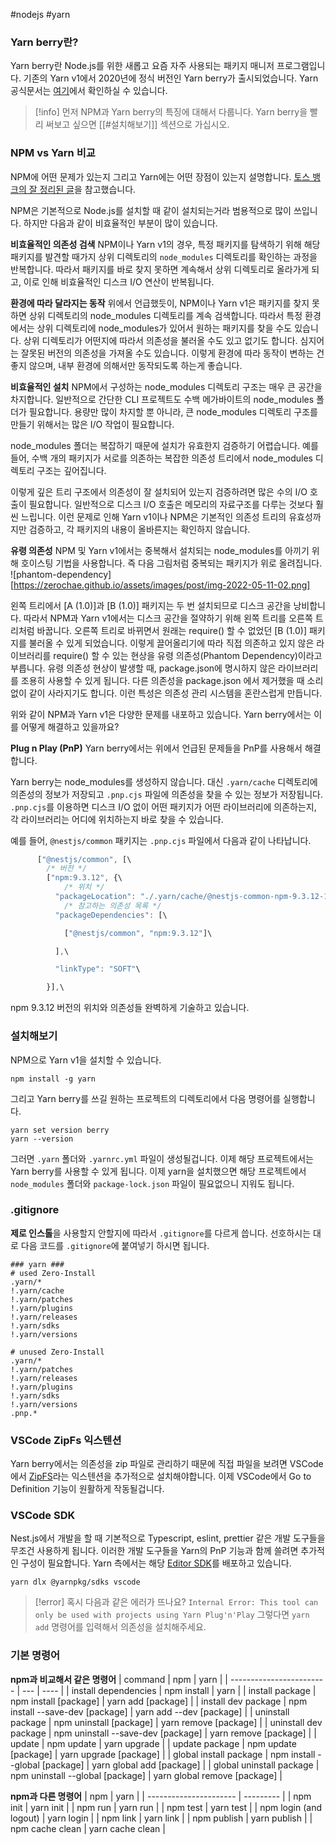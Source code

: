 #nodejs #yarn
### Yarn berry란? 
Yarn berry란 Node.js를 위한 새롭고 요즘 자주 사용되는 패키지 매니저 프로그램입니다. 기존의 Yarn v1에서 2020년에 정식 버전인 Yarn berry가 출시되었습니다. 
Yarn 공식문서는 [여기](https://yarnpkg.com/)에서 확인하실 수 있습니다. 

> [!info] 먼저 NPM과 Yarn berry의 특징에 대해서 다룹니다. 
> Yarn berry을 빨리 써보고 싶으면 [[#설치해보기]] 섹션으로 가십시오. 


### NPM vs Yarn 비교
NPM에 어떤 문제가 있는지 그리고 Yarn에는 어떤 장점이 있는지 설명합니다. [토스 뱅크의 잘 정리된 글](https://toss.tech/article/node-modules-and-yarn-berry)을 참고했습니다.  

NPM은 기본적으로 Node.js를 설치할 때 같이 설치되는거라 범용적으로 많이 쓰입니다. 하지만 다음과 같이 비효율적인 부분이 많이 있습니다. 

**비효율적인 의존성 검색**
NPM이나 Yarn v1의 경우, 특정 패키지를 탐색하기 위해 해당 패키지를 발견할 때가지 상위 디렉토리의 `node_modules` 디렉토리를 확인하는 과정을 반복합니다. 따라서 패키지를 바로 찾지 못하면 계속해서 상위 디렉토리로 올라가게 되고, 이로 인해 비효율적인 디스크 I/O 연산이 반복됩니다. 

**환경에 따라 달라지는 동작**
위에서 언급했듯이, NPM이나 Yarn v1은 패키지를 찾지 못하면 상위 디렉토리의 node_modules 디렉토리를 계속 검색합니다. 따라서 특정 환경에서는 상위 디렉토리에 node_modules가 있어서 원하는 패키지를 찾을 수도 있습니다. 상위 디렉토리가 어떤지에 따라서 의존성을 불러올 수도 있고 없기도 합니다. 심지어는 잘못된 버전의 의존성을 가져올 수도 있습니다. 
이렇게 환경에 따라 동작이 변하는 건 좋지 않으며, 내부 환경에 의해서만 동작되도록 하는게 좋습니다. 

**비효율적인 설치**
NPM에서 구성하는 node_modules 디렉토리 구조는 매우 큰 공간을 차지합니다. 일반적으로 간단한 CLI 프로젝트도 수백 메가바이트의 node_modules 폴더가 필요합니다. 용량만 많이 차지할 뿐 아니라, 큰 node_modules 디렉토리 구조를 만들기 위해서는 많은 I/O 작업이 필요합니다.

node_modules 폴더는 복잡하기 때문에 설치가 유효한지 검증하기 어렵습니다. 예를 들어, 수백 개의 패키지가 서로를 의존하는 복잡한 의존성 트리에서 node_modules 디렉토리 구조는 깊어집니다.

이렇게 깊은 트리 구조에서 의존성이 잘 설치되어 있는지 검증하려면 많은 수의 I/O 호출이 필요합니다. 일반적으로 디스크 I/O 호출은 메모리의 자료구조를 다루는 것보다 훨씬 느립니다. 이런 문제로 인해 Yarn v1이나 NPM은 기본적인 의존성 트리의 유효성까지만 검증하고, 각 패키지의 내용이 올바른지는 확인하지 않습니다.

**유령 의존성**
NPM 및 Yarn v1에서는 중복해서 설치되는 node_modules를 아끼기 위해 호이스팅 기법을 사용합니다. 즉 다음 그림처럼 중복되는 패키지가 위로 올려집니다. 	
![phantom-dependency][https://zerochae.github.io/assets/images/post/img-2022-05-11-02.png]

왼쪽 트리에서 [A (1.0)]과 [B (1.0)] 패키지는 두 번 설치되므로 디스크 공간을 낭비합니다. 따라서 NPM과 Yarn v1에서는 디스크 공간을 절약하기 위해 왼쪽 트리를 오른쪽 트리처럼 바꿉니다. 
오른쪽 트리로 바뀌면서 원래는 require() 할 수 없었던 [B (1.0)] 패키지를 불러올 수 있게 되었습니다. 
이렇게 끌어올리기에 따라 직접 의존하고 있지 않은 라이브러리를 require() 할 수 있는 현상을 유령 의존성(Phantom Dependency)이라고 부릅니다. 
유령 의존성 현상이 발생할 때, package.json에 명시하지 않은 라이브러리를 조용히 사용할 수 있게 됩니다. 다른 의존성을 package.json 에서 제거했을 때 소리없이 같이 사라지기도 합니다. 이런 특성은 의존성 관리 시스템을 혼란스럽게 만듭니다.

위와 같이 NPM과 Yarn v1은 다양한 문제를 내포하고 있습니다. Yarn berry에서는 이를 어떻게 해결하고 있을까요?

**Plug n Play (PnP)**
Yarn berry에서는 위에서 언급된 문제들을 PnP를 사용해서 해결합니다. 

Yarn berry는 node_modules를 생성하지 않습니다. 대신 `.yarn/cache` 디렉토리에 의존성의 정보가 저장되고 `.pnp.cjs` 파일에 의존성을 찾을 수 있는 정보가 저장됩니다. `.pnp.cjs`를 이용하면 디스크 I/O 없이 어떤 패키지가 어떤 라이브러리에 의존하는지, 각 라이브러리는 어디에 위치하는지 바로 찾을 수 있습니다. 

예를 들어, `@nestjs/common` 패키지는 `.pnp.cjs` 파일에서 다음과 같이 나타납니다. 

```javascript
      ["@nestjs/common", [\
		/* 버전 */
        ["npm:9.3.12", {\
			/* 위치 */
          "packageLocation": "./.yarn/cache/@nestjs-common-npm-9.3.12-1fce422d02-c31a3bc163.zip/node_modules/@nestjs/common/",\
			/* 참고하는 의존성 목록 */
          "packageDependencies": [\

            ["@nestjs/common", "npm:9.3.12"]\

          ],\

          "linkType": "SOFT"\

        }],\
```

npm 9.3.12 버전의 위치와 의존성들 완벽하게 기술하고 있습니다. 

### 설치해보기
NPM으로 Yarn v1을 설치할 수 있습니다. 
```shell
npm install -g yarn
```

그리고 Yarn berry를 쓰길 원하는 프로젝트의 디렉토리에서 다음 명령어를 실행합니다.  
```shell
yarn set version berry 
yarn --version
```

그러면 `.yarn` 폴더와 `.yarnrc.yml` 파일이 생성될겁니다. 이제 해당 프로젝트에서는 Yarn berry를 사용할 수 있게 됩니다.
이제 yarn을 설치했으면 해당 프로젝트에서 `node_modules` 폴더와 `package-lock.json` 파일이 필요없으니 지워도 됩니다. 


### .gitignore
**제로 인스톨**을 사용할지 안할지에 따라서 `.gitignore`를 다르게 씁니다. 
선호하시는 대로 다음 코드를 `.gitignore`에 붙여넣기 하시면 됩니다. 
```.gitignore
### yarn ### 
# used Zero-Install 
.yarn/* 
!.yarn/cache 
!.yarn/patches 
!.yarn/plugins 
!.yarn/releases 
!.yarn/sdks 
!.yarn/versions 

# unused Zero-Install 
.yarn/* 
!.yarn/patches 
!.yarn/releases 
!.yarn/plugins 
!.yarn/sdks 
!.yarn/versions 
.pnp.*
```


### VSCode ZipFs 익스텐션
Yarn berry에서는 의존성을 zip 파일로 관리하기 때문에 직접 파일을 보려면 VSCode에서 [ZipFS](https://marketplace.visualstudio.com/items?itemName=arcanis.vscode-zipfs)라는 익스텐션을 추가적으로 설치해야합니다. 
이제 VSCode에서 Go to Definition 기능이 원활하게 작동될겁니다. 


### VSCode SDK 
Nest.js에서 개발을 할 때 기본적으로 Typescript, eslint, prettier 같은 개발 도구들을 무조건 사용하게 됩니다. 이러한 개발 도구들을 Yarn의 PnP 기능과 함께 쓸려면 추가적인 구성이 필요합니다. 
Yarn 측에서는 해당 [Editor SDK](https://yarnpkg.com/getting-started/editor-sdks)를 배포하고 있습니다. 
```shell
yarn dlx @yarnpkg/sdks vscode
```

> [!error] 혹시 다음과 같은 에러가 뜨나요?
> `Internal Error: This tool can only be used with projects using Yarn Plug'n'Play`
> 그렇다면 `yarn add` 명령어를 입력해서 의존성을 설치해주세요.


### 기본 명령어

**npm과 비교해서 같은 명령어** 
| command                  | npm | yarn |
| ------------------------ | --- | ---- |
| install dependencies     |  npm install   |   yarn   |
| install package          |  npm install [package]  |   yarn add [package]   |
| install dev package      |  npm install --save-dev [package]   |   yarn add --dev [package]   |
| uninstall package        |  npm uninstall [package]  |   yarn remove [package]   |
| uninstall dev package    |  npm uninstall --save-dev [package]   |   yarn remove [package]   |
| update                   |  npm update  |   yarn upgrade   |
| update package           |  npm update [package]  |   yarn upgrade [package]   |
| global install package   |  npm install --global [package]  |   yarn global add [package]   |
| global uninstall package |  npm uninstall --global [package] |   yarn global remove [package]   |

**npm과 다른 명령어** 
| npm                    | yarn      |
| ---------------------- | --------- |
| npm init               | yarn init |
| npm run                | yarn run          |
| npm test               | yarn test          |
| npm login (and logout) | yarn login          |
| npm link               | yarn link          |
| npm publish            | yarn publish          |
| npm cache clean        | yarn cache clean          |

